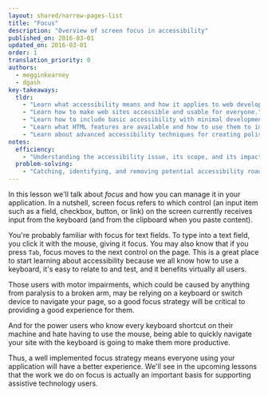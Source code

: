 ```yaml
---
layout: shared/narrow-pages-list
title: "Focus"
description: "Overview of screen focus in accessibility"
published_on: 2016-03-01
updated_on: 2016-03-01
order: 1
translation_priority: 0
authors:
  - megginkearney
  - dgash
key-takeaways:
  tldr: 
    - "Learn what accessibility means and how it applies to web development."
    - "Learn how to make web sites accessible and usable for everyone."
    - "Learn how to include basic accessibility with minimal development impace."
    - "Learn what HTML features are available and how to use them to improve accessibility."
    - "Learn about advanced accessibility techniques for creating polished accessibility experiences."
notes:
  efficiency:
    - "Understanding the accessibility issue, its scope, and its impact can make you a better web developer."
  problem-solving:
    - "Catching, identifying, and removing potential accessibility roadblocks before they happen can improve your development process and reduce maintenance requirements."
---
```


In this lesson we'll talk about *focus* and how you can manage it in your application. In a nutshell, screen focus refers to which control (an input item such as a field, checkbox, button, or link) on the screen currently receives input from the keyboard (and from the clipboard when you paste content).

You're probably familiar with focus for text fields. To type into a text field, you click it with the mouse, giving it focus. You may also know that if you press `Tab`, focus moves to the next control on the page. This is a great place to start learning about accessibility because we all know how to use a keyboard, it's easy to relate to and test, and it benefits virtually all users. 

Those users with motor impairments, which could be caused by anything from paralysis to a broken arm, may be relying on a keyboard or switch device to navigate your page, so a good focus strategy will be critical to providing a good experience for them.

And for the power users who know every keyboard shortcut on their machine and hate having to use the mouse, being able to quickly navigate your site with the keyboard is going to make them more productive.

Thus, a well implemented focus strategy means everyone using your application will have a better experience. We'll see in the upcoming lessons that the work we do on focus is actually an important basis for supporting assistive technology users.
